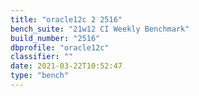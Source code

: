 ```yaml
---
title: "oracle12c 2 2516"
bench_suite: "21w12 CI Weekly Benchmark"
build_number: "2516"
dbprofile: "oracle12c"
classifier: ""
date: 2021-03-22T10:52:47
type: "bench"
---
```

